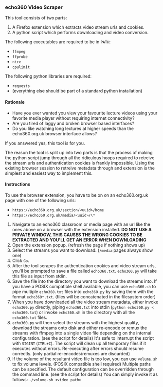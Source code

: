 ### echo360 Video Scraper
This tool consists of two parts:

1. A Firefox extension which extracts video stream urls and cookies.
2. A python script which performs downloading and video conversion.

The following executables are required to be in `PATH`:

- `ffmpeg`
- `ffprobe`
- `nice`
- `cpulimit`

The following python libraries are required:

- `requests`
- (everything else should be part of a standard python installation)

#### Rationale
- Have you ever wanted you view your favourite lecture videos using your
  favorite media player without requiring internet connectivity?
- Are you tired of laggy and broken browser based interfaces?
- Do you like watching long lectures at higher speeds than the
  echo360.org.uk browser interface allows?

If you answered yes, this tool is for you.

The reason the tool is split up into two parts is that the process of
making the python script jump through all the ridiculous hoops required
to retreive the stream urls and authentication cookies is frankly impossible.
Using the existing browser session to retreive metadata through and extension
is the simplest and easiest way to implement this.

#### Instructions
To use the browser extension, you have to be on on an echo360.org.uk
page with one of the following urls:

- `https://echo360.org.uk/section/<uuid>/home`
- `https://echo360.org.uk/media/<uuid>/\*`

1. Navigate to an echo360 classroom or media page with an url like the
   ones above on a browser with the extension installed. **DO NOT USE A
   PRIVATE WINDOW, THIS CAUSES THE WRONG COOKIES TO BE EXTRACTED AND
   YOU'LL GET AN ERROR WHEN DOWNLOADING**
2. Open the extension popup. (refresh the page if nothing shows up)
3. Select the streams you want to download. (`/media` pages always show one)
4. Click `Go`.
5. After the tool scrapes the authentication cookies and video stream urls,
   you'll be prompted to save a file called `echo360.txt`. `echo360.py` will
   take this file as input from stdin.
6. Save the file into the directory you want to download the streams into.
   If you have a POSIX compatible shell available, you can use `echo360.sh` to
   pipe multiple `echo360.txt` files into `echo360.py` by saving them with the
   format `echo360*.txt`. (files will be concatenated in the filesystem order)
7. When you have downloaded all the video stream metadata, either invoke
   `echo360.py` directly, piping `echo360.txt` into stdin
   (`python echo360.py < echo360.txt`) or invoke `echo360.sh` in the directory
   with all the `echo360.txt` files.
8. `echo360.py` will then select the streams with the highest quality,
   download the streams onto disk and either re-encode or remux the streams
   with ffmpeg into  a single video file depending on the internal configuration.
   (see the script for details) It's safe to interrupt the script with `SIGINT`
   (`CTRL+C`). The script will clean up all temporary files if it executes without
   errors. Re-executing after errors should resume correctly. (only partial
   re-encodes/remuxes are discarded)
9. If the volume of the resultant video file is too low, you can use
   `volume.sh` to fix volume levels. (POSIX compatible shell required)
   Multiple paths can be specified. The default configuration can be overridden
   through the command line. (see the script for details) You can simply
   invoke it as follows: `./volume.sh <video path>`
